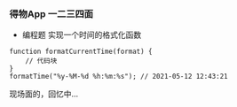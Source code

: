 ### 得物App 一二三四面
- 编程题 实现一个时间的格式化函数
```
function formatCurrentTime(format) {
    // 代码块
}
formatTime("%y-%M-%d %h:%m:%s"); // 2021-05-12 12:43:21
```
现场面的，回忆中...